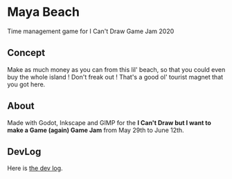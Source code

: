 # Maya Beach

Time management game for I Can't Draw Game Jam 2020

## Concept

Make as much money as you can from this lil' beach, so that you could even buy the whole island !
Don't freak out ! That's a good ol' tourist magnet that you got here.

## About

Made with Godot, Inkscape and GIMP for the **I Can't Draw but I want to make a Game (again) Game Jam** from May 29th to June 12th.

## DevLog

Here is [the dev log](./log/main.md).
